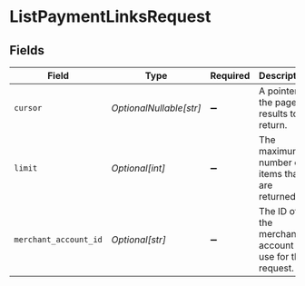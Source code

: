 # ListPaymentLinksRequest


## Fields

| Field                                                   | Type                                                    | Required                                                | Description                                             | Example                                                 |
| ------------------------------------------------------- | ------------------------------------------------------- | ------------------------------------------------------- | ------------------------------------------------------- | ------------------------------------------------------- |
| `cursor`                                                | *OptionalNullable[str]*                                 | :heavy_minus_sign:                                      | A pointer to the page of results to return.             | ZXhhbXBsZTE                                             |
| `limit`                                                 | *Optional[int]*                                         | :heavy_minus_sign:                                      | The maximum number of items that are returned.          | 20                                                      |
| `merchant_account_id`                                   | *Optional[str]*                                         | :heavy_minus_sign:                                      | The ID of the merchant account to use for this request. | default                                                 |